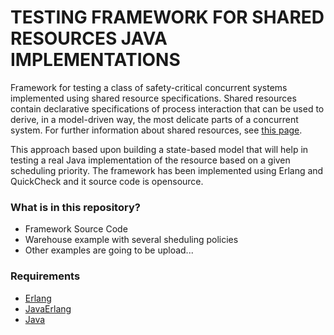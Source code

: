 # TESTING FRAMEWORK FOR SHARED RESOURCES JAVA IMPLEMENTATIONS

Framework for testing a class of safety-critical concurrent systems implemented using shared resource specifications. Shared resources contain declarative specifications of process interaction that can be used to derive, in a model-driven way, the most delicate parts of a concurrent system. For further information about shared resources, see [this page](http://babel.ls.fi.upm.es/~rnnalborodo/sr_web/).

This approach based upon building a state-based model that will help in testing a real Java implementation of the resource based on a given scheduling priority. The framework has been implemented using Erlang and QuickCheck and it source code is opensource. 

### What is in this repository? ###

* Framework Source Code
* Warehouse example with several sheduling policies
* Other examples are going to be upload...

### Requirements ###

* [Erlang](http://www.erlang.org/)
* [JavaErlang](https://github.com/fredlund/JavaErlang)
* [Java](http://www.oracle.com/technetwork/es/java/javase/downloads/index.html)